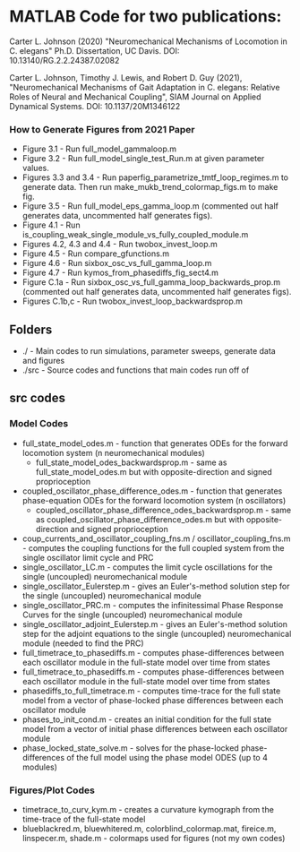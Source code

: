 # MATLAB Code for two publications:

Carter L. Johnson (2020) "Neuromechanical Mechanisms of Locomotion in C. elegans" Ph.D. Dissertation, UC Davis. DOI: 10.13140/RG.2.2.24387.02082

Carter L. Johnson, Timothy J. Lewis, and Robert D. Guy (2021), "Neuromechanical Mechanisms of Gait Adaptation in C. elegans: Relative Roles of Neural and Mechanical Coupling", SIAM Journal on Applied Dynamical Systems. DOI: 10.1137/20M1346122

### How to Generate Figures from 2021 Paper

* Figure 3.1 - Run full_model_gammaloop.m
* Figure 3.2 - Run full_model_single_test_Run.m at given parameter values.
* Figures 3.3 and 3.4 - Run paperfig_parametrize_tmtf_loop_regimes.m to generate data.  Then run make_mukb_trend_colormap_figs.m to make fig.
* Figure 3.5 - Run full_model_eps_gamma_loop.m (commented out half generates data, uncommented half generates figs).
* Figure 4.1 - Run is_coupling_weak_single_module_vs_fully_coupled_module.m
* Figures 4.2, 4.3 and 4.4 - Run twobox_invest_loop.m
* Figure 4.5 - Run compare_gfunctions.m 
* Figure 4.6 - Run sixbox_osc_vs_full_gamma_loop.m
* Figure 4.7 - Run kymos_from_phasediffs_fig_sect4.m
* Figure C.1a - Run sixbox_osc_vs_full_gamma_loop_backwards_prop.m (commented out half generates data, uncommented half generates figs).
* Figures C.1b,c - Run twobox_invest_loop_backwardsprop.m

## Folders

* ./ - Main codes to run simulations, parameter sweeps, generate data and figures
* ./src - Source codes and functions that main codes run off of

## src codes

### Model Codes
* full_state_model_odes.m - function that generates ODEs for the forward locomotion system (n neuromechanical modules)
  * full_state_model_odes_backwardsprop.m - same as full_state_model_odes.m but with opposite-direction and signed proprioception
* coupled_oscillator_phase_difference_odes.m - function that generates phase-equation ODEs for the forward locomotion system (n oscillators)
   * coupled_oscillator_phase_difference_odes_backwardsprop.m - same as coupled_oscillator_phase_difference_odes.m but with opposite-direction and signed proprioception
* coup_currents_and_oscillator_coupling_fns.m / oscillator_coupling_fns.m - computes the coupling functions for the full coupled system from the single oscillator limit cycle and PRC
* single_oscillator_LC.m - computes the limit cycle oscillations for the single (uncoupled) neuromechanical module
*  single_oscillator_Eulerstep.m - gives an Euler's-method solution step for the single (uncoupled) neuromechanical module
* single_oscillator_PRC.m - computes the infinitessimal Phase Response Curves for the single (uncoupled) neuromechanical module
*  single_oscillator_adjoint_Eulerstep.m - gives an Euler's-method solution step for the adjoint equations to the single (uncoupled) neuromechanical module (needed to find the PRC)
* full_timetrace_to_phasediffs.m - computes phase-differences between each oscillator module in the full-state model over time from states
* full_timetrace_to_phasediffs.m - computes phase-differences between each oscillator module in the full-state model over time from states
* phasediffs_to_full_timetrace.m -  computes time-trace for the full state model from a vector of phase-locked phase differences between each oscillator module
* phases_to_init_cond.m - creates an initial condition for the full state model from a vector of initial phase differences between each oscillator module
* phase_locked_state_solve.m - solves for the phase-locked phase-differences of the full model using the phase model ODES (up to 4 modules)
 

### Figures/Plot Codes
* timetrace_to_curv_kym.m - creates a curvature kymograph from the time-trace of the full-state model
* blueblackred.m, bluewhitered.m, colorblind_colormap.mat, fireice.m, linspecer.m, shade.m - colormaps used for figures (not my own codes)
